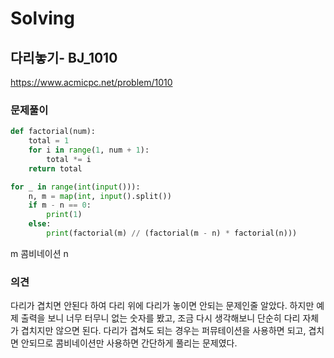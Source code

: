 # Solving

## 다리놓기- BJ_1010
https://www.acmicpc.net/problem/1010
### 문제풀이
```python
def factorial(num):
    total = 1
    for i in range(1, num + 1):
        total *= i
    return total

for _ in range(int(input())):
    n, m = map(int, input().split())
    if m - n == 0:
        print(1)
    else:
        print(factorial(m) // (factorial(m - n) * factorial(n)))    
```
m 콤비네이션 n
### 의견
다리가 겹치면 안된다 하여 다리 위에 다리가 놓이면 안되는 문제인줄 알았다. 하지만 예제 출력을 보니 너무 터무니 없는 숫자를 봤고, 조금 다시 생각해보니 단순히 다리 자체가 겹치지만 않으면 된다. 다리가 겹쳐도 되는 경우는 퍼뮤테이션을 사용하면 되고, 겹치면 안되므로 콤비네이션만 사용하면 간단하게 풀리는 문제였다.